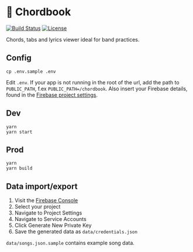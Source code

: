 # 🎵 Chordbook

[![Build Status][build-status-badge]][build-status]
[![License][license-badge]](license)

Chords, tabs and lyrics viewer ideal for band practices.

## Config

    cp .env.sample .env

Edit `.env`. If your app is not running in the root of the url, add the path to `PUBLIC_PATH`, f.ex `PUBLIC_PATH=/chordbook`. Also insert your Firebase details, found in the [Firebase project settings](https://console.firebase.google.com/).

## Dev

    yarn
    yarn start

## Prod

    yarn
    yarn build

## Data import/export

1. Visit the [Firebase Console](https://console.firebase.google.com/)
2. Select your project
3. Navigate to Project Settings
4. Navigate to Service Accounts
5. Click Generate New Private Key
6. Save the generated data as `data/credentials.json`

`data/songs.json.sample` contains example song data.

[build-status]: https://travis-ci.com/jtiala/chordbook
[build-status-badge]: https://travis-ci.com/jtiala/chordbook.svg?branch=master
[license]: https://github.com/jtiala/chordbook/blob/master/LICENSE
[license-badge]: https://img.shields.io/badge/license-MIT-blue.svg
